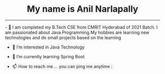 <h1 style="text-align:center;">My name is Anil Narlapally</h1><hr>
- 👋 I am completed my B.Tech CSE from CMRIT Hyderabad of 2021 Batch. I am passionated about Java Programming.My hobbies are learning new technologies and do small projects based on the learning

- 👀 I’m interested in Java Technology

- 🌱 I’m currently learning Spring Boot

- 📫 How to reach me ... you can ping me anytime : 

<!---
Anilajay12/Anilajay12 is a ✨ special ✨ repository because its `README.md` (this file) appears on your GitHub profile.
You can click the Preview link to take a look at your changes.
--->
